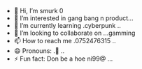 - 👋 Hi, I’m smurk 0
- 👀 I’m interested in gang bang n product...
- 🌱 I’m currently learning .cyberpunk ..
- 💞️ I’m looking to collaborate on ...gamming 
- 📫 How to reach me .0752476315 ..
- 😄 Pronouns: .🤣 ..
- ⚡ Fun fact: Don be a hoe ni99@ ...

<!---
ammy100/ammy100 is a ✨ special ✨ repository because its `README.md` (this file) appears on your GitHub profile.
You can click the Preview link to take a look at your changes.
--->
